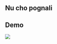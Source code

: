 ## Nu cho pognali
## Demo
![](https://github.com/Amirka-Kh/dataeng_solution/blob/main/internship/level2/demo.gif)
